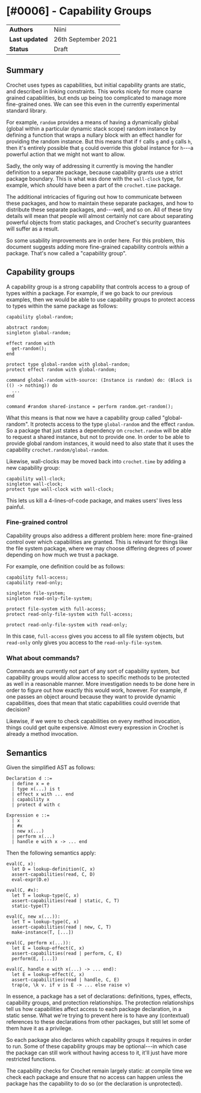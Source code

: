# [#0006] - Capability Groups

|                  |                     |
| ---------------- | ------------------- |
| **Authors**      | Niini               |
| **Last updated** | 26th September 2021 |
| **Status**       | Draft               |

## Summary

Crochet uses types as capabilities, but initial capability grants are static, and described in linking constraints. This works nicely for more coarse grained capabilities, but ends up being too complicated to manage more fine-grained ones. We can see this even in the currently experimental standard library.

For example, `random` provides a means of having a dynamically global (global within a particular dynamic stack scope) random instance by defining a function that wraps a nullary block with an effect handler for providing the random instance. But this means that if `f` calls `g` and `g` calls `h`, then it's entirely possible that `g` could override this global instance for `h`---a powerful action that we might not want to allow.

Sadly, the only way of addressing it currently is moving the handler definition to a separate package, because capability grants use a strict package boundary. This is what was done with the `wall-clock` type, for example, which _should_ have been a part of the `crochet.time` package.

The additional intricacies of figuring out how to communicate between these packages, and how to maintain these separate packages, and how to distribute these separate packages, and---well, and so on. All of these tiny details will mean that people will almost certainly not care about separating powerful objects from static packages, and Crochet's security guarantees will suffer as a result.

So some usability improvements are in order here. For this problem, this document suggests adding more fine-grained capability controls _within_ a package. That's now called a "capability group".

## Capability groups

A capability group is a strong capability that controls access to a group of types within a package. For example, if we go back to our previous examples, then we would be able to use capability groups to protect access to types within the same package as follows:

    capability global-random;

    abstract random;
    singleton global-random;

    effect random with
      get-random();
    end

    protect type global-random with global-random;
    protect effect random with global-random;

    command global-random with-source: (Instance is random) do: (Block is (() -> nothing)) do
      ...
    end

    command #random shared-instance = perform random.get-random();

What this means is that now we have a capability group called "global-random". It protects access to the type `global-random` and the effect `random`. So a package that just states a dependency on `crochet.random` will be able to request a shared instance, but not to provide one. In order to be able to provide global random instances, it would need to also state that it uses the capability `crochet.random/global-random`.

Likewise, wall-clocks may be moved back into `crochet.time` by adding a new capability group:

    capability wall-clock;
    singleton wall-clock;
    protect type wall-clock with wall-clock;

This lets us kill a 4-lines-of-code package, and makes users' lives less painful.

### Fine-grained control

Capability groups also address a different problem here: more fine-grained control over which capabilities are granted. This is relevant for things like the file system package, where we may choose differing degrees of power depending on how much we trust a package.

For example, one definition could be as follows:

    capability full-access;
    capability read-only;

    singleton file-system;
    singleton read-only-file-system;

    protect file-system with full-access;
    protect read-only-file-system with full-access;

    protect read-only-file-system with read-only;

In this case, `full-access` gives you access to all file system objects, but `read-only` only gives you access to the `read-only-file-system`.

### What about commands?

Commands are currently not part of any sort of capability system, but capability groups would allow access to specific methods to be protected as well in a reasonable manner. More investigation needs to be done here in order to figure out how exactly this would work, however. For example, if one passes an object around because they want to provide dynamic capabilities, does that mean that static capabilities could override that decision?

Likewise, if we were to check capabilities on every method invocation, things could get quite expensive. Almost every expression in Crochet is already a method invocation.

## Semantics

Given the simplified AST as follows:

```
Declaration d ::=
  | define x = e
  | type x(...) is t
  | effect x with ... end
  | capability x
  | protect d with c

Expression e ::=
  | x
  | #x
  | new x(...)
  | perform x(...)
  | handle e with x -> ... end
```

Then the following semantics apply:

```
eval(C, x):
  let D = lookup-definition(C, x)
  assert-capabilities(read, C, D)
  eval-expr(D.e)

eval(C, #x):
  let T = lookup-type(C, x)
  assert-capabilities(read | static, C, T)
  static-type(T)

eval(C, new x(...)):
  let T = lookup-type(C, x)
  assert-capabilities(read | new, C, T)
  make-instance(T, [...])

eval(C, perform x(...)):
  let E = lookup-effect(C, x)
  assert-capabilities(read | perform, C, E)
  perform(E, [...])

eval(C, handle e with x(...) -> ... end):
  let E = lookup-effect(C, x)
  assert-capabilities(read | handle, C, E)
  trap(e, \k v. if v is E -> ... else raise v)
```

In essence, a package has a set of declarations: definitions, types, effects, capability groups, and protection relationships. The protection relationships tell us how capabilities affect access to each package declaration, in a static sense. What we're trying to prevent here is to have any (contextual) references to these declarations from other packages, but still let some of them have it as a privilege.

So each package also declares which capability groups it requires in order to run. Some of these capability groups may be optional---in which case the package can still work without having access to it, it'll just have more restricted functions.

The capability checks for Crochet remain largely static: at compile time we check each package and ensure that no access can happen unless the package has the capability to do so (or the declaration is unprotected).
